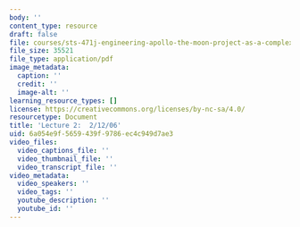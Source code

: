 ```yaml
---
body: ''
content_type: resource
draft: false
file: courses/sts-471j-engineering-apollo-the-moon-project-as-a-complex-system-spring-2007/mitsts_471s07_lec02.pdf
file_size: 35521
file_type: application/pdf
image_metadata:
  caption: ''
  credit: ''
  image-alt: ''
learning_resource_types: []
license: https://creativecommons.org/licenses/by-nc-sa/4.0/
resourcetype: Document
title: 'Lecture 2:  2/12/06'
uid: 6a054e9f-5659-439f-9786-ec4c949d7ae3
video_files:
  video_captions_file: ''
  video_thumbnail_file: ''
  video_transcript_file: ''
video_metadata:
  video_speakers: ''
  video_tags: ''
  youtube_description: ''
  youtube_id: ''
---
```

